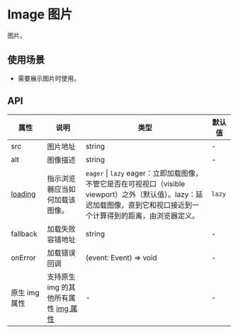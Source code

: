 # Image 图片
图片。

## 使用场景
- 需要展示图片时使用。

## API
属性 | 说明 | 类型 | 默认值
---|---|---|---
src | 图片地址 | string | -
alt | 图像描述 | string | -
[loading](https://developer.mozilla.org/zh-CN/docs/Web/HTML/Element/img#attr-loading) | 指示浏览器应当如何加载该图像。 | `eager` \| `lazy` eager：立即加载图像，不管它是否在可视视口（visible viewport）之外（默认值）。lazy：延迟加载图像，直到它和视口接近到一个计算得到的距离，由浏览器定义。 | `lazy`
fallback | 加载失败容错地址 | string | -
onError | 加载错误回调 | (event: Event) => void | -
原生 img 属性 | 支持原生 img 的其他所有属性 [img 属性](https://developer.mozilla.org/zh-CN/docs/Web/HTML/Element/img) | - | -
